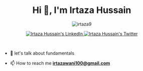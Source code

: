 <h1 align="center">Hi 👋, I'm Irtaza Hussain</h1>

<p align="center"> <img src="https://komarev.com/ghpvc/?username=irtaza9&label=Profile%20views&color=0e75b6&style=flat" alt="irtaza9" /> </p>

<p align="center">

</p>

<p align="center">  
 <a href="https://www.linkedin.com/in/irtaza-hussain/">
    <img alt="Irtaza Hussain's LinkedIn" src="https://img.shields.io/badge/LinkedIn-0077B5?style=for-the-badge&logo=linkedin&logoColor=white">
  </a>
   <a href="https://twitter.com/IrtazaHussain_">
    <img alt="Irtaza Hussain's Twitter" src="https://img.shields.io/badge/Twitter-1DA1F2?style=for-the-badge&logo=twitter&logoColor=white">
  </a>
</p>
<br />

- 🌱 let's talk about fundamentals

- 📫 How to reach me **irtazawani100@gmail.com**
